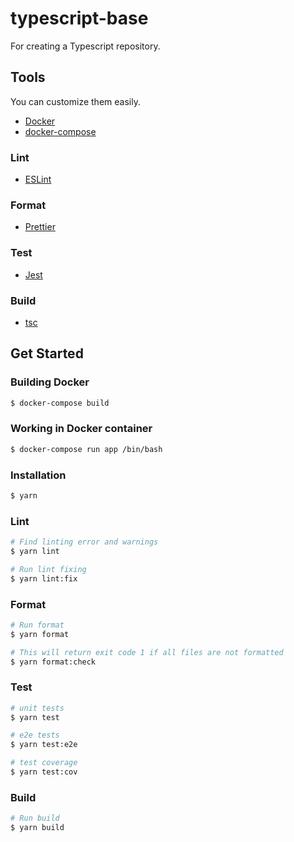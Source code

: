 # typescript-base

For creating a Typescript repository.

## Tools

You can customize them easily.

- [Docker](https://www.docker.com/)
- [docker-compose](https://docs.docker.com/compose/)

### Lint
- [ESLint](https://eslint.org/)

### Format

- [Prettier](https://prettier.io/)

### Test

- [Jest](https://jestjs.io/)

### Build

- [tsc](https://www.typescriptlang.org/docs/handbook/compiler-options.html)

## Get Started

### Building Docker

```bash
$ docker-compose build
```

### Working in Docker container

```bash
$ docker-compose run app /bin/bash
```

### Installation

```bash
$ yarn
```

### Lint

```bash
# Find linting error and warnings
$ yarn lint

# Run lint fixing
$ yarn lint:fix
```

### Format

```bash
# Run format
$ yarn format

# This will return exit code 1 if all files are not formatted
$ yarn format:check
```

### Test

```bash
# unit tests
$ yarn test

# e2e tests
$ yarn test:e2e

# test coverage
$ yarn test:cov
```

### Build

```bash
# Run build
$ yarn build
```
